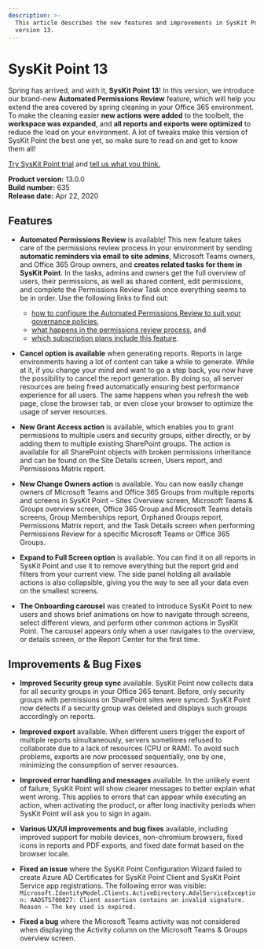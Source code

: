 ```yaml
---
description: >-
  This article describes the new features and improvements in SysKit Point
  version 13.
---
```


# SysKit Point 13

Spring has arrived, and with it, **SysKit Point 13**!
In this version, we introduce our brand-new **Automated Permissions Review** feature, which will help you extend the area covered by spring cleaning in your Office 365 environment.
To make the cleaning easier **new actions were added** to the toolbelt, the **workspace was expanded**, and **all reports and exports were optimized** to reduce the load on your environment.
A lot of tweaks make this version of SysKit Point the best one yet, so make sure to read on and get to know them all!

[Try SysKit Point trial](https://syskit.com/products/point/download/) and [tell us what you think.](https://www.syskit.com/company/contact-us/)

**Product version:** 13.0.0  
**Build number:** 635  
**Release date:** Apr 22, 2020

## Features

* **Automated Permissions Review** is available! This new feature takes care of the permissions review process in your environment by sending **automatic reminders via email to site admins**, Microsoft Teams owners, and Office 365 Group owners, and **creates related tasks for them in SysKit Point**. In the tasks, admins and owners get the full overview of users, their permissions, as well as shared content, edit permissions, and complete the Permissions Review Task once everything seems to be in order. Use the following links to find out:
    * [how to configure the Automated Permissions Review to suit your governance policies](../installation-and-configuration/enable-permissions-review.md),
    * [what happens in the permissions review process](../common-tasks/permissions-review.md), and
    * [which subscription plans include this feature](https://www.syskit.com/products/point/pricing/).

* **Cancel option is available** when generating reports. Reports in large environments having a lot of content can take a while to generate. While at it, if you change your mind and want to go a step back, you now have the possibility to cancel the report generation. By doing so, all server resources are being freed automatically ensuring best performance experience for all users. The same happens when you refresh the web page, close the browser tab, or even close your browser to optimize the usage of server resources. 

* **New Grant Access action** is available, which enables you to grant permissions to multiple users and security groups, either directly, or by adding them to multiple existing SharePoint groups. The action is available for all SharePoint objects with broken permissions inheritance and can be found on the Site Details screen, Users report, and Permissions Matrix report. 

* **New Change Owners action** is available. You can now easily change owners of Microsoft Teams and Office 365 Groups from multiple reports and screens in SysKit Point – Sites Overview screen, Microsoft Teams & Groups overview screen, Office 365 Group and Microsoft Teams details screens, Group Memberships report, Orphaned Groups report, Permissions Matrix report, and the Task Details screen when performing Permissions Review for a specific Microsoft Teams or Office 365 Groups. 

* **Expand to Full Screen option** is available. You can find it on all reports in SysKit Point and use it to remove everything but the report grid and filters from your current view. The side panel holding all available actions is also collapsible, giving you the way to see all your data even on the smallest screens. 

* **The Onboarding carousel** was created to introduce SysKit Point to new users and shows brief animations on how to navigate through screens, select different views, and perform other common actions in SysKit Point. The carousel appears only when a user navigates to the overview, or details screen, or the Report Center for the first time. 

## Improvements & Bug Fixes

* **Improved Security group sync** available. SysKit Point now collects data for all security groups in your Office 365 tenant. Before, only security groups with permissions on SharePoint sites were synced. SysKit Point now detects if a security group was deleted and displays such groups accordingly on reports.

* **Improved export** available. When different users trigger the export of multiple reports simultaneously, servers sometimes refused to collaborate due to a lack of resources (CPU or RAM). To avoid such problems, exports are now processed sequentially, one by one, minimizing the consumption of server resources. 

* **Improved error handling and messages** available. In the unlikely event of failure, SysKit Point will show clearer messages to better explain what went wrong. This applies to errors that can appear while executing an action, when activating the product, or after long inactivity periods when SysKit Point will ask you to sign in again. 

* **Various UX/UI improvements and bug fixes** available, including improved support for mobile devices, non-chromium browsers, fixed icons in reports and PDF exports, and fixed date format based on the browser locale.    

* **Fixed an issue** where the SysKit Point Configuration Wizard failed to create Azure AD Certificates for SysKit Point Client and SysKit Point Service app registrations. The following error was visible: `Microsoft.IdentityModel.Clients.ActiveDirectory.AdalServiceException: AADSTS700027: Client assertion contains an invalid signature. Reason – The key used is expired. `

* **Fixed a bug** where the Microsoft Teams activity was not considered when displaying the Activity column on the Microsoft Teams & Groups overview screen. 